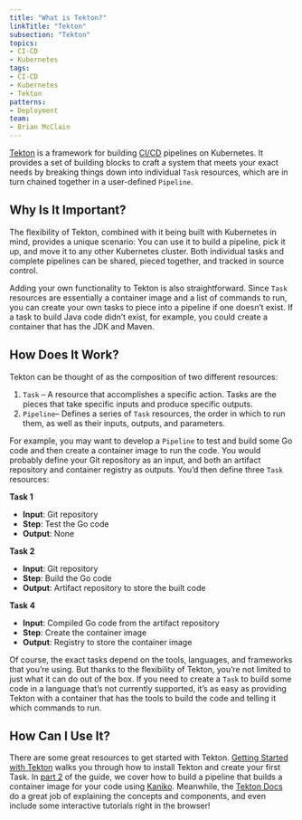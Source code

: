 ```yaml
---
title: "What is Tekton?"
linkTitle: "Tekton"
subsection: "Tekton"
topics:
- CI-CD
- Kubernetes
tags:
- CI-CD
- Kubernetes
- Tekton
patterns:
- Deployment
team:
- Brian McClain
---
```


[Tekton](https://tekton.dev) is a framework for building [CI/CD](/guides/ci-cd/ci-cd-what-is/) pipelines on Kubernetes. It provides a set of building blocks to craft a system that meets your exact needs by breaking things down into individual `Task` resources, which are in turn chained together in a user-defined `Pipeline`.

## Why Is It Important?

The flexibility of Tekton, combined with it being built with Kubernetes in mind, provides a unique scenario: You can use it to build a pipeline, pick it up, and move it to any other Kubernetes cluster. Both individual tasks and complete pipelines can be shared, pieced together, and tracked in source control.

Adding your own functionality to Tekton is also straightforward. Since `Task` resources are essentially a container image and a list of commands to run, you can create your own tasks to piece into a pipeline if one doesn’t exist. If a task to build Java code didn’t exist, for example, you could create a container that has the JDK and Maven.

## How Does It Work?

Tekton can be thought of as the composition of two different resources: 

1. `Task` – A resource that accomplishes a specific action. Tasks are the pieces that take specific inputs and produce specific outputs.
2. `Pipeline`– Defines a series of `Task` resources, the order in which to run them, as well as their inputs, outputs, and parameters. 

For example, you may want to develop a `Pipeline` to test and build some Go code and then create a container image to run the code. You would probably define your Git repository as an input, and both an artifact repository and container registry as outputs. You’d then define three `Task` resources:

**Task 1**
- __Input__: Git repository
- __Step__: Test the Go code
- __Output__: None

**Task 2**
- __Input__: Git repository
- __Step__: Build the Go code
- __Output__: Artifact repository to store the built code

**Task 4**
- __Input__: Compiled Go code from the artifact repository
- __Step__: Create the container image
- __Output__: Registry to store the container image

Of course, the exact tasks depend on the tools, languages, and frameworks that you’re using. But thanks to the flexibility of Tekton, you’re not limited to just what it can do out of the box. If you need to create a `Task` to build some code in a language that’s not currently supported, it’s as easy as providing Tekton with a container that has the tools to build the code and telling it which commands to run.

## How Can I Use It?

There are some great resources to get started with Tekton.  [Getting Started with Tekton](/guides/ci-cd/tekton-gs-p1/) walks you through how to install Tekton and create your first Task. In [part 2](/guides/ci-cd/tekton-gs-p2/) of the guide, we cover how to build a pipeline that builds a container image for your code using [Kaniko](https://github.com/GoogleContainerTools/kaniko). Meanwhile, the [Tekton Docs](https://tekton.dev/docs/) do a great job of explaining the concepts and components, and even include some interactive tutorials right in the browser!